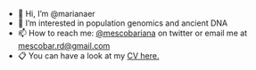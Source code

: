 - 👋 Hi, I’m @marianaer
- 👀 I’m interested in population genomics and ancient DNA
- 📫 How to reach me: [@mescobariana](http://twitter.com/mescobariana) on twitter or email me at mescobar.rd@gmail.com
- :clipboard: You can have a look at my <a href="./CV_MEscobar_Pasteur.pdf" target="_blank">CV here.</a>



<!---
marianaer/marianaer is a ✨ special ✨ repository because its `README.md` (this file) appears on your GitHub profile.
You can click the Preview link to take a look at your changes.
--->
